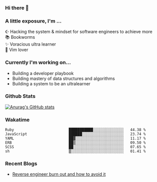 ### Hi there 👋
### A little exposure, I'm ...

☪ Hacking the system & mindset for software engineers to achieve more <br/>
📚 Bookworms <br/>
✨ Voracious ultra learner <br/>
🎠 Vim lover <br/>

<!--
**bitethecode/bitethecode** is a ✨ _special_ ✨ repository because its `README.md` (this file) appears on your GitHub profile.

Here are some ideas to get you started:

- 🔭 I’m currently working on ...
- 🌱 I’m currently learning ...
- 👯 I’m looking to collaborate on ...
- 🤔 I’m looking for help with ...
- 💬 Ask me about ...
- 📫 How to reach me: ...
- 😄 Pronouns: ...
- ⚡ Fun fact: ...
-->

### Currently I'm working on... 
- Building a developer playbook
- Building mastery of data structures and algorithms
- Building a system to be an ultralearner

### Github Stats
[![Anurag's GitHub stats](https://github-readme-stats.vercel.app/api?username=bitethecode&count_private=true&showing_icons=true)](https://github.com/anuraghazra/github-readme-stats)

### Wakatime
<!--START_SECTION:waka-->

```text
Ruby                         ███████████░░░░░░░░░░░░░░   44.38 %
JavaScript                   ██████░░░░░░░░░░░░░░░░░░░   23.74 %
YAML                         ██▓░░░░░░░░░░░░░░░░░░░░░░   11.17 %
ERB                          ██▒░░░░░░░░░░░░░░░░░░░░░░   09.50 %
SCSS                         ██░░░░░░░░░░░░░░░░░░░░░░░   07.65 %
sh                           ▒░░░░░░░░░░░░░░░░░░░░░░░░   01.41 %
```

<!--END_SECTION:waka-->

### Recent Blogs
- [Reverse engineer burn out and how to avoid it](https://bitethecode.org/#/articles/reverse-engineer-burnout-and-how-to-avoid-it)
